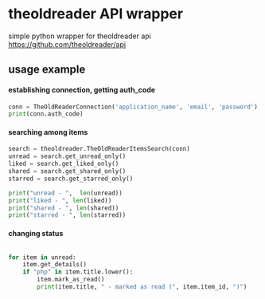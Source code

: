 # theoldreader API wrapper 

simple python wrapper for theoldreader api
https://github.com/theoldreader/api

## usage example

#### establishing connection, getting auth_code
```Python
conn = TheOldReaderConnection('application_name', 'email', 'password')
print(conn.auth_code)
```
#### searching among items
```Python
search = theoldreader.TheOldReaderItemsSearch(conn)
unread = search.get_unread_only()
liked = search.get_liked_only()
shared = search.get_shared_only()
starred = search.get_starred_only()

print("unread - ",  len(unread))
print("liked - ", len(liked))
print("shared - ", len(shared))
print("starred - ", len(starred))
```

#### changing status
```Python

for item in unread:
	item.get_details()
	if "php" in item.title.lower():
		item.mark_as_read()
		print(item.title, " - marked as read (", item.item_id, ")")
```
